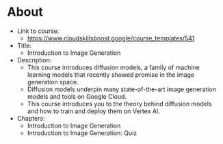 # About
- Link to course:
    - https://www.cloudskillsboost.google/course_templates/541
- Title:
    - Introduction to Image Generation
- Description: 
    - This course introduces diffusion models, a family of machine learning models that recently showed promise in the image generation space.
    - Diffusion models underpin many state-of-the-art image generation models and tools on Google Cloud.
    - This course introduces you to the theory behind diffusion models and how to train and deploy them on Vertex AI.
- Chapters:
    - Introduction to Image Generation
    - Introduction to Image Generation: Quiz
